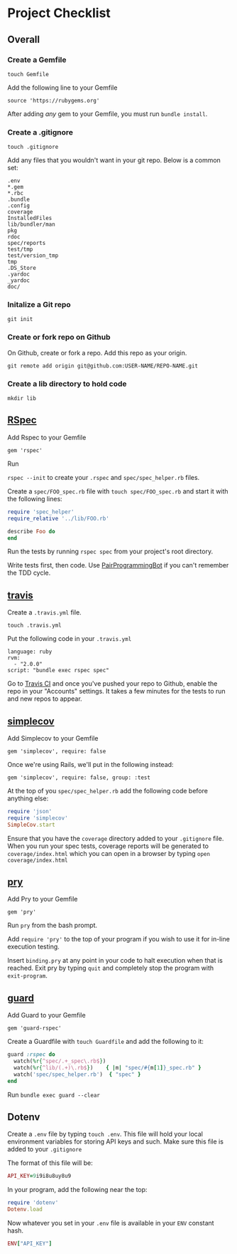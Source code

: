 # Project Checklist

## Overall

### Create a Gemfile

`touch Gemfile`

Add the following line to your Gemfile

`source 'https://rubygems.org'`

After adding *any* gem to your Gemfile, you must run `bundle install`. 

### Create a .gitignore

`touch .gitignore`

Add any files that you wouldn't want in your git repo. Below is a common set:

```
.env
*.gem
*.rbc
.bundle
.config
coverage
InstalledFiles
lib/bundler/man
pkg
rdoc
spec/reports
test/tmp
test/version_tmp
tmp
.DS_Store
.yardoc
_yardoc
doc/
```

### Initalize a Git repo

`git init`

### Create or fork repo on Github

On Github, create or fork a repo. Add this repo as your origin.

`git remote add origin git@github.com:USER-NAME/REPO-NAME.git`

### Create a lib directory to hold code

`mkdir lib`

## [RSpec](https://github.com/rspec/rspec)

Add Rspec to your Gemfile

`gem 'rspec'`

Run 

`rspec --init` to create your `.rspec` and `spec/spec_helper.rb` files.

Create a `spec/FOO_spec.rb` file with `touch spec/FOO_spec.rb` and start it with the following lines:

```ruby
require 'spec_helper'
require_relative '../lib/FOO.rb'

describe Foo do
end
```

Run the tests by running `rspec spec` from your project's root directory.

Write tests first, then code. Use [PairProgrammingBot](http://pairprogrammingbot.com/) if you can't remember the TDD cycle. 

## [travis](http://about.travis-ci.org/docs/user/languages/ruby/)

Create a `.travis.yml` file.

`touch .travis.yml`

Put the following code in your `.travis.yml`

```
language: ruby
rvm:
  - "2.0.0"
script: "bundle exec rspec spec"
```

Go to [Travis CI](https://travis-ci.org/) and once you've pushed your repo to Github, enable the repo in your "Accounts" settings. It takes a few minutes for the tests to run and new repos to appear. 

## [simplecov](https://github.com/colszowka/simplecov)

Add Simplecov to your Gemfile

`gem 'simplecov', require: false`

Once we're using Rails, we'll put in the following instead:

`gem 'simplecov', require: false, group: :test`

At the top of you `spec/spec_helper.rb` add the following code before anything else: 

```ruby
require 'json'
require 'simplecov'
SimpleCov.start
```

Ensure that you have the `coverage` directory added to your `.gitignore` file. When you run your spec tests, coverage reports will be generated to `coverage/index.html` which you can open in a browser by typing `open coverage/index.html`

## [pry](https://github.com/pry/pry)

Add Pry to your Gemfile

`gem 'pry'`

Run `pry` from the bash prompt. 

Add `require 'pry'` to the top of your program if you wish to use it for in-line execution testing. 

Insert `binding.pry` at any point in your code to halt execution when that is reached. Exit pry by typing `quit` and completely stop the program with `exit-program`. 

## [guard](https://github.com/guard/guard)

Add Guard to your Gemfile

`gem 'guard-rspec'`

Create a Guardfile with `touch Guardfile` and add the following to it: 

```ruby
guard :rspec do
  watch(%r{^spec/.+_spec\.rb$})
  watch(%r{^lib/(.+)\.rb$})    { |m| "spec/#{m[1]}_spec.rb" }
  watch('spec/spec_helper.rb')  { "spec" }
end
```

Run `bundle exec guard --clear` 

## Dotenv

Create a `.env` file by typing `touch .env`. This file will hold your local environment variables for storing API keys and such. Make sure this file is added to your `.gitignore`

The format of this file will be: 

```ruby
API_KEY=9i9i8u8uy8u9
```

In your program, add the following near the top:

```ruby
require 'dotenv'
Dotenv.load
```

Now whatever you set in your `.env` file is available in your `ENV` constant hash. 

```ruby
ENV["API_KEY"]
```
